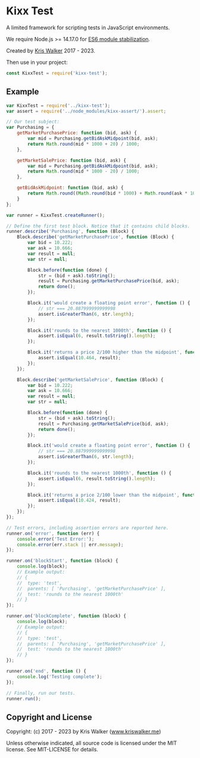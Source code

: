 Kixx Test
=========
A limited framework for scripting tests in JavaScript environments.

We require Node.js >= 14.17.0 for [ES6 module stabilization](https://nodejs.org/dist/latest-v18.x/docs/api/esm.html#modules-ecmascript-modules).

Created by [Kris Walker](https://www.kriswalker.me) 2017 - 2023.

Then use in your project:
```js
const KixxTest = require('kixx-test');
```

## Example

```js
var KixxTest = require('../kixx-test');
var assert = require('../node_modules/kixx-assert/').assert;

// Our test subject:
var Purchasing = {
    getMarketPurchasePrice: function (bid, ask) {
        var mid = Purchasing.getBidAskMidpoint(bid, ask);
        return Math.round(mid * 1000 + 20) / 1000;
    },

    getMarketSalePrice: function (bid, ask) {
        var mid = Purchasing.getBidAskMidpoint(bid, ask);
        return Math.round(mid * 1000 - 20) / 1000;
    },

    getBidAskMidpoint: function (bid, ask) {
        return Math.round((Math.round(bid * 1000) + Math.round(ask * 1000)) / 2) / 1000;
    }
};

var runner = KixxTest.createRunner();

// Define the first test block. Notice that it contains child blocks.
runner.describe('Purchasing', function (Block) {
    Block.describe('getMarketPurchasePrice', function (Block) {
        var bid = 10.222;
        var ask = 10.666;
        var result = null;
        var str = null;

        Block.before(function (done) {
            str = (bid + ask).toString();
            result = Purchasing.getMarketPurchasePrice(bid, ask);
            return done();
        });

        Block.it('would create a floating point error', function () {
            // str === 20.887999999999998
            assert.isGreaterThan(6, str.length);
        });

        Block.it('rounds to the nearest 1000th', function () {
            assert.isEqual(6, result.toString().length);
        });

        Block.it('returns a price 2/100 higher than the midpoint', function () {
            assert.isEqual(10.464, result);
        });
    });

    Block.describe('getMarketSalePrice', function (Block) {
        var bid = 10.222;
        var ask = 10.666;
        var result = null;
        var str = null;

        Block.before(function (done) {
            str = (bid + ask).toString();
            result = Purchasing.getMarketSalePrice(bid, ask);
            return done();
        });

        Block.it('would create a floating point error', function () {
            // str === 20.887999999999998
            assert.isGreaterThan(6, str.length);
        });

        Block.it('rounds to the nearest 1000th', function () {
            assert.isEqual(6, result.toString().length);
        });

        Block.it('returns a price 2/100 lower than the midpoint', function () {
            assert.isEqual(10.424, result);
        });
    });
});

// Test errors, including assertion errors are reported here.
runner.on('error', function (err) {
    console.error('Test Error:');
    console.error(err.stack || err.message);
});

runner.on('blockStart', function (block) {
    console.log(block);
    // Example output:
    // {
    //  type: 'test',
    //  parents: [ 'Purchasing', 'getMarketPurchasePrice' ],
    //  test: 'rounds to the nearest 1000th'
    // }
});

runner.on('blockComplete', function (block) {
    console.log(block);
    // Example output:
    // {
    //  type: 'test',
    //  parents: [ 'Purchasing', 'getMarketPurchasePrice' ],
    //  test: 'rounds to the nearest 1000th'
    // }
});

runner.on('end', function () {
    console.log('Testing complete');
});

// Finally, run our tests.
runner.run();

```

Copyright and License
---------------------
Copyright: (c) 2017 - 2023 by Kris Walker (www.kriswalker.me)

Unless otherwise indicated, all source code is licensed under the MIT license. See MIT-LICENSE for details.
